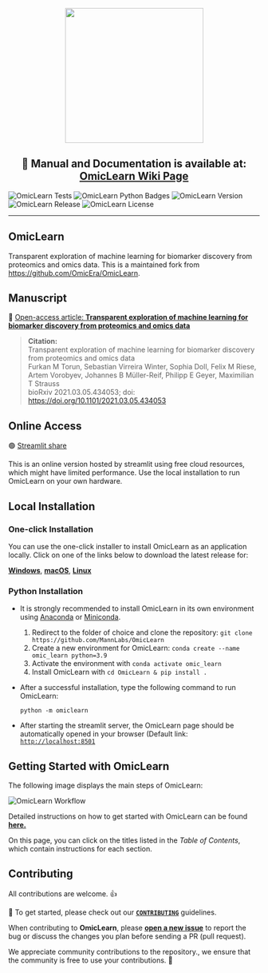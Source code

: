 <p align="center"> <img src="https://user-images.githubusercontent.com/49681382/101802266-48204a00-3b20-11eb-85ec-08c123fca79e.png" height="270" width="277" /> </p>
<h2 align="center"> 📰 Manual and Documentation is available at: <a href="https://github.com/MannLabs/OmicLearn/wiki" target="_blank">OmicLearn Wiki Page </a> </h2>

![OmicLearn Tests](https://github.com/MannLabs/OmicLearn/workflows/OmicLearn%20Tests/badge.svg)
![OmicLearn Python Badges](https://img.shields.io/badge/Tested_with_Python-3.8-blue)
![OmicLearn Version](https://img.shields.io/badge/Release-v1.1.3-orange)
![OmicLearn Release](https://img.shields.io/badge/Release%20Date-May%202022-green)
![OmicLearn License](https://img.shields.io/badge/License-Apache%202.0-blue.svg)

---
## OmicLearn

Transparent exploration of machine learning for biomarker discovery from proteomics and omics data. This is a maintained fork from https://github.com/OmicEra/OmicLearn.


## Manuscript
📰 <a href="https://doi.org/10.1101/2021.03.05.434053" target="_blank">Open-access article: **Transparent exploration of machine learning for biomarker discovery from proteomics and omics data**</a>

> **Citation:** <br>
> Transparent exploration of machine learning for biomarker discovery from proteomics and omics data <br>
> Furkan M Torun, Sebastian Virreira Winter, Sophia Doll, Felix M Riese, Artem Vorobyev, Johannes B Müller-Reif, Philipp E Geyer, Maximilian T Strauss <br>
> bioRxiv 2021.03.05.434053; doi: https://doi.org/10.1101/2021.03.05.434053


## Online Access

🟢  <a href="https://mannlabs-omiclearn-omiclearnomic-learn-edva17.streamlitapp.com/" target="_blank"> Streamlit share</a>

This is an online version hosted by streamlit using free cloud resources, which might have limited performance. Use the local installation to run OmicLearn on your own hardware.

## Local Installation

### One-click Installation

You can use the one-click installer to install OmicLearn as an application locally.
Click on one of the links below to download the latest release for:

[**Windows**](https://github.com/MannLabs/OmicLearn/releases/latest/download/omiclearn_gui_installer_windows.exe), [**macOS**](https://github.com/MannLabs/OmicLearn/releases/latest/download/omiclearn_gui_installer_macos.pkg), [**Linux**](https://github.com/MannLabs/OmicLearn/releases/latest/download/omiclearn_gui_installer_linux.deb)

### Python Installation

- It is strongly recommended to install OmicLearn in its own environment using [Anaconda](https://docs.conda.io/projects/conda/en/latest/user-guide/install/) or [Miniconda](https://docs.conda.io/en/latest/miniconda.html).

  1. Redirect to the folder of choice and clone the repository: `git clone https://github.com/MannLabs/OmicLearn`
  2. Create a new environment for OmicLearn: `conda create --name omic_learn python=3.9`
  3. Activate the environment with  `conda activate omic_learn`
  4. Install OmicLearn with `cd OmicLearn & pip install .`

- After a successful installation, type the following command to run OmicLearn:

  `python -m omiclearn`

 - After starting the streamlit server, the OmicLearn page should be automatically opened in your browser (Default link: [`http://localhost:8501`](http://localhost:8501)


## Getting Started with OmicLearn

The following image displays the main steps of OmicLearn:

![OmicLearn Workflow](https://user-images.githubusercontent.com/49681382/91734594-cb421380-ebb3-11ea-91fa-8acc8826ae7b.png)

Detailed instructions on how to get started with OmicLearn can be found **[here.](https://github.com/MannLabs/OmicLearn/wiki/HOW-TO:-Using)**

On this page, you can click on the titles listed in the *Table of Contents*, which contain instructions for each section.

## Contributing
All contributions are welcome. 👍

📰 To get started, please check out our **[`CONTRIBUTING`](https://github.com/MannLabs/OmicLearn/blob/master/CONTRIBUTING.md)** guidelines.

When contributing to **OmicLearn**, please **[open a new issue](https://github.com/MannLabs/OmicLearn/issues/new/choose)** to report the bug or discuss the changes you plan before sending a PR (pull request).

We appreciate community contributions to the repository., we ensure that the community is free to use your contributions.  🤝
